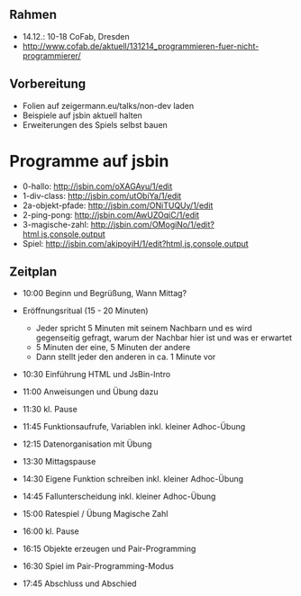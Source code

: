 Rahmen
------
* 14.12.: 10-18 CoFab, Dresden
* http://www.cofab.de/aktuell/131214_programmieren-fuer-nicht-programmierer/

Vorbereitung
------------
- Folien auf zeigermann.eu/talks/non-dev laden
- Beispiele auf jsbin aktuell halten
- Erweiterungen des Spiels selbst bauen

Programme auf jsbin
==================
* 0-hallo: http://jsbin.com/oXAGAyu/1/edit
* 1-div-class: http://jsbin.com/utObiYa/1/edit
* 2a-objekt-pfade: http://jsbin.com/ONiTUQUy/1/edit
* 2-ping-pong: http://jsbin.com/AwUZOqiC/1/edit
* 3-magische-zahl: http://jsbin.com/OMogiNo/1/edit?html,js,console,output
* Spiel: http://jsbin.com/akipoyiH/1/edit?html,js,console,output

Zeitplan
--------
* 10:00 Beginn und Begrüßung, Wann Mittag?

* Eröffnungsritual (15 - 20 Minuten)
  * Jeder spricht 5 Minuten mit seinem Nachbarn und es wird gegenseitig gefragt, warum der Nachbar hier ist und was er erwartet
  * 5 Minuten der eine, 5 Minuten der andere
  * Dann stellt jeder den anderen in ca. 1 Minute vor

* 10:30 Einführung HTML und JsBin-Intro
* 11:00 Anweisungen und Übung dazu
* 11:30 kl. Pause
* 11:45 Funktionsaufrufe, Variablen inkl. kleiner Adhoc-Übung
* 12:15 Datenorganisation mit Übung
* 13:30 Mittagspause
* 14:30 Eigene Funktion schreiben inkl. kleiner Adhoc-Übung
* 14:45 Fallunterscheidung inkl. kleiner Adhoc-Übung
* 15:00 Ratespiel / Übung Magische Zahl
* 16:00 kl. Pause
* 16:15 Objekte erzeugen und Pair-Programming
* 16:30 Spiel im Pair-Programming-Modus
* 17:45 Abschluss und Abschied

